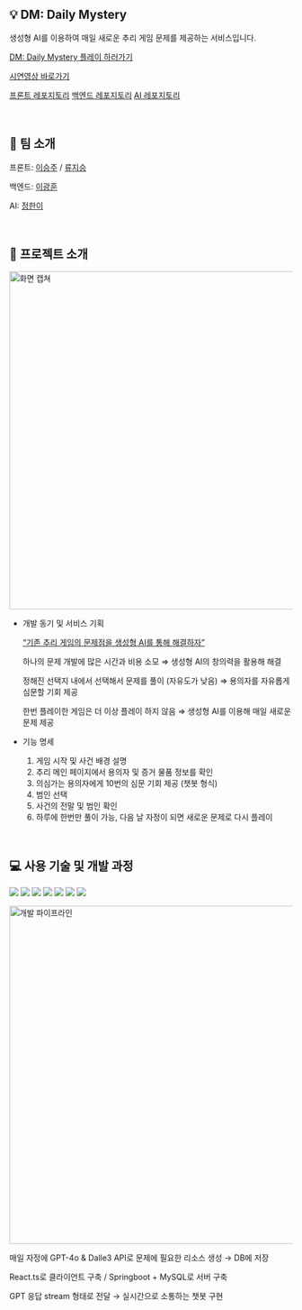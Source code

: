 
## 💡 DM: Daily Mystery

생성형 AI를 이용하여 매일 새로운 추리 게임 문제를 제공하는 서비스입니다.

[DM: Daily Mystery 플레이 하러가기](https://dailymystery.netlify.app/)


[시연영상 바로가기](https://www.youtube.com/watch?v=hf4fHv8SU2k)

[프론트 레포지토리](https://github.com/sj102300/SWDigital) 
[백엔드 레포지토리](https://github.com/namewhat99/docker-ci-cd) 
[AI 레포지토리](https://github.com/jeonghani/2024_SW)

<br/>

## 👫 팀 소개

프론트: [이승주](https://github.com/sj102300) / [류지승](https://github.com/JiSeungRyu)

백엔드: [이광훈](https://github.com/namewhat99)

AI: [정한이](https://github.com/jeonghani)


<br/>

## 📜 프로젝트 소개

<img width="600" alt="화면 캡쳐" src="https://github.com/user-attachments/assets/19527a75-17ca-4a23-a956-4d554f71e529">

- 개발 동기 및 서비스 기획
    
    <ins>“기존 추리 게임의 문제점을 생성형 AI를 통해 해결하자”</ins>
    
    하나의 문제 개발에 많은 시간과 비용 소모 ⇒ 생성형 AI의 창의력을 활용해 해결
    
    정해진 선택지 내에서 선택해서 문제를 풀이 (자유도가 낮음) ⇒ 용의자를 자유롭게 심문할 기회 제공
    
    한번 플레이한 게임은 더 이상 플레이 하지 않음 ⇒ 생성형 AI를 이용해 매일 새로운 문제 제공
    
- 기능 명세
  1. 게임 시작 및 사건 배경 설명
  2. 추리 메인 페이지에서 용의자 및 증거 물품 정보를 확인
  3. 의심가는 용의자에게 10번의 심문 기회 제공 (챗봇 형식)
  4. 범인 선택
  5. 사건의 전말 및 범인 확인
  6. 하루에 한번만 풀이 가능, 다음 날 자정이 되면 새로운 문제로 다시 플레이
  

<br/>

## 💻 사용 기술 및 개발 과정

<img src="https://img.shields.io/badge/React-61DAFB?style=flat-square&logo=React&logoColor=black"/> <img src="https://img.shields.io/badge/Typescript-3178C6?style=flat-square&logo=Typescript&logoColor=white"/>
<img src="https://img.shields.io/badge/Tailwind CSS-06B6D4?style=flat-square&logo=Tailwind CSS&logoColor=white"/>
<img src="https://img.shields.io/badge/styled components-DB7093?style=flat-square&logo=styled-components&logoColor=white"/>
<img src="https://img.shields.io/badge/Python-3776AB?style=flat-square&logo=Python&logoColor=white"/>
<img src="https://img.shields.io/badge/Spring-6DB33F?style=flat-square&logo=Spring&logoColor=white"/>
<img src="https://img.shields.io/badge/MySQL-4479A1?style=flat-square&logo=MySQL&logoColor=white"/>


<img width="600" alt="개발 파이프라인" src="https://github.com/user-attachments/assets/1babbd15-38b0-446d-9645-62eac81df2e9">

매일 자정에 GPT-4o & Dalle3 API로 문제에 필요한 리소스 생성 → DB에 저장

React.ts로 클라이언트 구축 / Springboot + MySQL로 서버 구축

GPT 응답 stream 형태로 전달 → 실시간으로 소통하는 챗봇 구현
